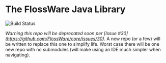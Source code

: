 # The FlossWare Java Library

![Build Status](http://flossware.no-ip.org:58080/buildStatus/icon?job=FlossWare-core&style=plastic)

*Warning this repo will be deprecated soon per [Issue #30] (https://github.com/FlossWare/core/issues/30).*  A new repo (or a few) will be written to replace this one to simplify life.  Worst case there will be one new repo with no submodules (will make using an IDE much simpler when navigating).
